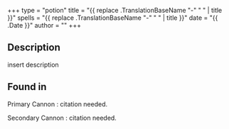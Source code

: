 +++
type = "potion"
title = "{{ replace .TranslationBaseName "-" " " | title }}"
spells = "{{ replace .TranslationBaseName "-" " " | title }}"
date = "{{ .Date }}"
author = ""
+++

## Description
insert description

## Found in

Primary Cannon
:   citation needed.

Secondary Cannon
:   citation needed.
